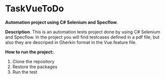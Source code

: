 # TaskVueToDo

**Automation project using C# Selenium and Specflow**. 

**Description**. 
This is an automation tests project done by using C# Selenium and Specflow. In the project you will find testcases defined in a pdf file, but also they are descriped in Gherkin format in the Vue.feature file.

**How to run the project:**. 

1. Clone the repository
2. Restore the packages
3. Run the test
